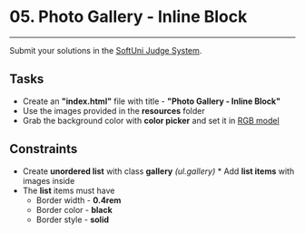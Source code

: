 # 05. Photo Gallery - Inline Block

---

Submit your solutions in the [SoftUni Judge System](https://judge.softuni.bg/Contests/1235/CSS-Box-Model).

## Tasks

- Create an **"index.html"** file with title - **"Photo Gallery - Inline Block"**
- Use the images provided in the **resources** folder
- Grab the background color with **color picker** and set it in [RGB model](https://www.rgbtohex.net/hextorgb/)

## Constraints

- Create **unordered list** with class **gallery** _(ul.gallery)_ \* Add **list items** with images inside
- The **list** items must have
  - Border width - **0.4rem**
  - Border color - **black**
  - Border style - **solid**
